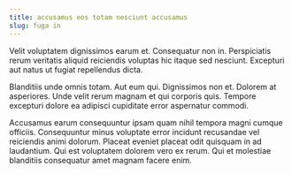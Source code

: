 ```yaml
---
title: accusamus eos totam nesciunt accusamus
slug: fuga in
---
```


Velit voluptatem dignissimos earum et. Consequatur non in. Perspiciatis rerum veritatis aliquid reiciendis voluptas hic itaque sed nesciunt. Excepturi aut natus ut fugiat repellendus dicta.

Blanditiis unde omnis totam. Aut eum qui. Dignissimos non et. Dolorem at asperiores. Unde velit rerum magnam et qui corporis quis. Tempore excepturi dolore ea adipisci cupiditate error aspernatur commodi.

Accusamus earum consequuntur ipsam quam nihil tempora magni cumque officiis. Consequuntur minus voluptate error incidunt recusandae vel reiciendis animi dolorum. Placeat eveniet placeat odit quisquam in ad laudantium. Qui est voluptatem dolorem vero ex rerum. Qui et molestiae blanditiis consequatur amet magnam facere enim.
